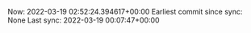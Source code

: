 Now: 2022-03-19 02:52:24.394617+00:00 Earliest commit since sync: None Last sync: 2022-03-19 00:07:47+00:00
